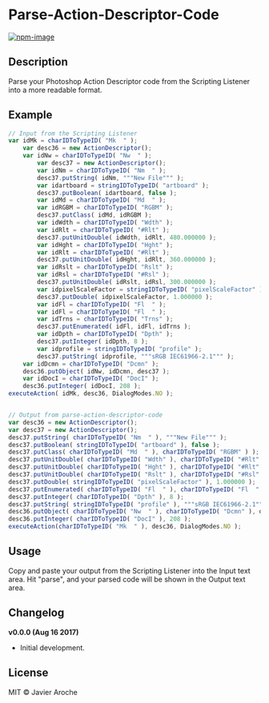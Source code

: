 # Parse-Action-Descriptor-Code
[![npm-image](https://img.shields.io/badge/parse--action--descriptor--code-v0.0.0-09bc00.svg)](https://github.com/JavierAroche/parse-action-descriptor-code)

## Description
Parse your Photoshop Action Descriptor code from the Scripting Listener into a more readable format.

## Example
```javascript
// Input from the Scripting Listener
var idMk = charIDToTypeID( "Mk  " );
    var desc36 = new ActionDescriptor();
    var idNw = charIDToTypeID( "Nw  " );
        var desc37 = new ActionDescriptor();
        var idNm = charIDToTypeID( "Nm  " );
        desc37.putString( idNm, """New File""" );
        var idartboard = stringIDToTypeID( "artboard" );
        desc37.putBoolean( idartboard, false );
        var idMd = charIDToTypeID( "Md  " );
        var idRGBM = charIDToTypeID( "RGBM" );
        desc37.putClass( idMd, idRGBM );
        var idWdth = charIDToTypeID( "Wdth" );
        var idRlt = charIDToTypeID( "#Rlt" );
        desc37.putUnitDouble( idWdth, idRlt, 480.000000 );
        var idHght = charIDToTypeID( "Hght" );
        var idRlt = charIDToTypeID( "#Rlt" );
        desc37.putUnitDouble( idHght, idRlt, 360.000000 );
        var idRslt = charIDToTypeID( "Rslt" );
        var idRsl = charIDToTypeID( "#Rsl" );
        desc37.putUnitDouble( idRslt, idRsl, 300.000000 );
        var idpixelScaleFactor = stringIDToTypeID( "pixelScaleFactor" );
        desc37.putDouble( idpixelScaleFactor, 1.000000 );
        var idFl = charIDToTypeID( "Fl  " );
        var idFl = charIDToTypeID( "Fl  " );
        var idTrns = charIDToTypeID( "Trns" );
        desc37.putEnumerated( idFl, idFl, idTrns );
        var idDpth = charIDToTypeID( "Dpth" );
        desc37.putInteger( idDpth, 8 );
        var idprofile = stringIDToTypeID( "profile" );
        desc37.putString( idprofile, """sRGB IEC61966-2.1""" );
    var idDcmn = charIDToTypeID( "Dcmn" );
    desc36.putObject( idNw, idDcmn, desc37 );
    var idDocI = charIDToTypeID( "DocI" );
    desc36.putInteger( idDocI, 208 );
executeAction( idMk, desc36, DialogModes.NO );


// Output from parse-action-descriptor-code
var desc36 = new ActionDescriptor();
var desc37 = new ActionDescriptor();
desc37.putString( charIDToTypeID( "Nm  " ), """New File""" );
desc37.putBoolean( stringIDToTypeID( "artboard" ), false );
desc37.putClass( charIDToTypeID( "Md  " ), charIDToTypeID( "RGBM" ) );
desc37.putUnitDouble( charIDToTypeID( "Wdth" ), charIDToTypeID( "#Rlt" ), 480.000000 );
desc37.putUnitDouble( charIDToTypeID( "Hght" ), charIDToTypeID( "#Rlt" ), 360.000000 );
desc37.putUnitDouble( charIDToTypeID( "Rslt" ), charIDToTypeID( "#Rsl" ), 300.000000 );
desc37.putDouble( stringIDToTypeID( "pixelScaleFactor" ), 1.000000 );
desc37.putEnumerated( charIDToTypeID( "Fl  " ), charIDToTypeID( "Fl  " ), charIDToTypeID( "Trns" ) );
desc37.putInteger( charIDToTypeID( "Dpth" ), 8 );
desc37.putString( stringIDToTypeID( "profile" ), """sRGB IEC61966-2.1""" );
desc36.putObject( charIDToTypeID( "Nw  " ), charIDToTypeID( "Dcmn" ), desc37 );
desc36.putInteger( charIDToTypeID( "DocI" ), 208 );
executeAction(charIDToTypeID( "Mk  " ), desc36, DialogModes.NO );
```

## Usage
Copy and paste your output from the Scripting Listener into the Input text area. Hit "parse", and your parsed code will be shown in the Output text area.

## Changelog
**v0.0.0 (Aug 16 2017)**
* Initial development.

## License
MIT © Javier Aroche
